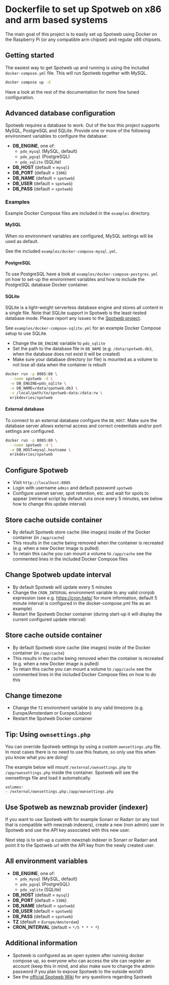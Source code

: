 # Dockerfile to set up Spotweb on x86 and arm based systems

The main goal of this project is to easily set up Spotweb using Docker on the Raspberry Pi (or any compatible arm chipset) and regular x86 chipsets.

## Getting started

The easiest way to get Spotweb up and running is using the included `docker-compose.yml` file. This will run Spotweb together with MySQL.

```bash
docker compose up -d
```

Have a look at the rest of the documentation for more fine tuned configuration.

## Advanced database configuration

Spotweb requires a database to work. Out of the box this project supports MySQL, PostgreSQL and SQLite. Provide one or more of the following environment variables to configure the database:

- **DB_ENGINE**, one of:
  - `pdo_mysql` (MySQL, default)
  - `pdo_pgsql` (PostgreSQL)
  - `pdo_sqlite` (SQLite)
- **DB_HOST** (default = `mysql`)
- **DB_PORT** (default = `3306`)
- **DB_NAME** (default = `spotweb`)
- **DB_USER** (default = `spotweb`)
- **DB_PASS** (default = `spotweb`)

### Examples

Example Docker Compose files are included in the `examples` directory.

#### MySQL

When no environment variables are configured, MySQL settings will be used as default.

See the included `examples/docker-compose-mysql.yml`.

#### PostgreSQL

To use PostgreSQL have a look at `examples/docker-compose-postgres.yml` on how to set-up the environment variables and how to include the PostgreSQL database Docker container.

#### SQLite

SQLite is a light-weight serverless database engine and stores all content in a single file. Note that SQLite support in Spotweb is the least-tested database mode. Please report any issues to the [Spotweb project](https://github.com/spotweb/spotweb).

See `examples/docker-compose-sqlite.yml` for an example Docker Compose setup to use SQLite.

- Change the `DB_ENGINE` variable to `pdo_sqlite`
- Set the path to the database file in `DB_NAME` (e.g. `/data/spotweb.db3`, when the database does not exist it will be created)
- Make sure your database directory (or file) is mounted as a volume to not lose all data when the container is rebuilt

```bash
docker run -p 8085:80 \
  --name spotweb -d \
  -e DB_ENGINE=pdo_sqlite \
  -e DB_NAME=/data/spotweb.db3 \
  -v /local/path/to/spotweb-data:/data:rw \
  erikdevries/spotweb
```

#### External database

To connect to an external database configure the `DB_HOST`. Make sure the database server allows external access and correct credentials and/or port settings are configured.

```bash
docker run -p 8085:80 \
  --name spotweb -d \
  -e DB_HOST=mysql.hostname \
  erikdevries/spotweb
```

## Configure Spotweb

- Visit `http://localhost:8085`
- Login with username `admin` and default password `spotweb`
- Configure usenet server, spot retention, etc. and wait for spots to appear (retrieval script by default runs once every 5 minutes, see below how to change this update interval)

## Store cache outside container

- By default Spotweb store cache (like images) inside of the Docker container (in `/app/cache`)
- This results in the cache being removed when the container is recreated (e.g. when a new Docker image is pulled)
- To retain this cache you can mount a volume to `/app/cache` see the commented lines in the included Docker Compose files

## Change Spotweb update interval

- By default Spotweb will update every 5 minutes
- Change the `CRON_INTERVAL` environment variable to any valid cronjob expression (see e.g. https://cron.help/ for more information, default 5 minute interval is configured in the docker-compose.yml file as an example)
- Restart the Spotweb Docker container (during start-up it will display the current configured update interval)

## Store cache outside container

- By default Spotweb store cache (like images) inside of the Docker container (in `/app/cache`)
- This results in the cache being removed when the container is recreated (e.g. when a new Docker image is pulled)
- To retain this cache you can mount a volume to `/app/cache` see the commented lines in the included Docker Compose files on how to do this

## Change timezone

- Change the `TZ` environment variable to any valid timezone (e.g. Europe/Amsterdam or Europe/Lisbon)
- Restart the Spotweb Docker container

## Tip: Using `ownsettings.php`

You can override Spotweb settings by using a custom `ownsettings.php` file. In most cases there is no need to use this feature, so only use this when you know what you are doing!

The example below will mount `/external/ownsettings.php` to `/app/ownsettings.php` inside the container. Spotweb will see the ownsettings file and load it automatically.

```
volumes:
- /external/ownsettings.php:/app/ownsettings.php
```

## Use Spotweb as newznab provider (indexer)

If you want to use Spotweb with for example Sonarr or Radarr (or any tool that is compatible with newznab indexers), create a new (non admin) user in Spotweb and use the API key associated with this new user.

Next step is to set-up a custom newznab indexer in Sonarr or Radarr and point it to the Spotweb url with the API key from the newly created user.

## All environment variables

- **DB_ENGINE**, one of:
  - `pdo_mysql` (MySQL, default)
  - `pdo_pgsql` (PostgreSQL)
  - `pdo_sqlite` (SQLite)
- **DB_HOST** (default = `mysql`)
- **DB_PORT** (default = `3306`)
- **DB_NAME** (default = `spotweb`)
- **DB_USER** (default = `spotweb`)
- **DB_PASS** (default = `spotweb`)
- **TZ** (default = `Europe/Amsterdam`)
- **CRON_INTERVAL** (default = `*/5 * * * *`)

## Additional information

- Spotweb is configured as an open system after running docker compose up, so everyone who can access the site can register an account (keep this in mind, and also make sure to change the admin password if you plan to expose Spotweb to the outside world!)
- See the [official Spotweb Wiki](https://github.com/spotweb/spotweb/wiki) for any questions regarding Spotweb
